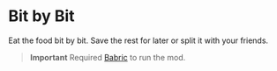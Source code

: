 # Bit by Bit

Eat the food bit by bit. Save the rest for later or split it with your friends. 

> **Important**
> Required [Babric](https://github.com/Turnip-Labs/babric-instance-repo/releases) to run the mod.
